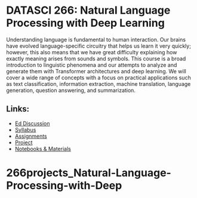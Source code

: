# DATASCI 266: Natural Language Processing with Deep Learning

Understanding language is fundamental to human interaction. Our brains
have evolved language-specific circuitry that helps us learn it very
quickly; however, this also means that we have great difficulty
explaining how exactly meaning arises from sounds and symbols. This
course is a broad introduction to linguistic phenomena and our
attempts to analyze and generate them with Transformer architectures
and deep learning. We will cover a wide range of concepts with a focus
on practical applications such as text classification, information
extraction, machine translation, language generation, question
answering, and summarization.

## Links:

* [Ed Discussion](https://edstem.org/us/courses/78359/discussion)
* [Syllabus](syllabus/)
* [Assignments](assignment/)
* [Project](project/)
* [Notebooks & Materials](materials/)


# 266projects_Natural-Language-Processing-with-Deep
